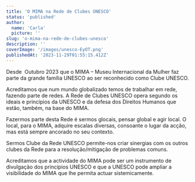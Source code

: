 ```yaml
---
title: 'O MIMA na Rede de Clubes UNESCO'
status: 'published'
author:
  name: 'Carla'
  picture: ''
slug: 'o-mima-na-rede-de-clubes-unesco'
description: ''
coverImage: '/images/unesco-EyOT.png'
publishedAt: '2023-11-29T01:55:15.412Z'
---
```


Desde  Outubro 2023 que o MIMA – Museu Internacional da Mulher faz parte da grande família UNESCO ao ser reconhecido como Clube UNESCO.

Acreditamos que num mundo globalizado temos de trabalhar em rede, fazendo parte de redes. A Rede de Clubes UNESCO opera segundo os ideais e princípios da UNESCO e da defesa dos Direitos Humanos que estão, também, na base do MIMA.

Fazermos parte desta Rede é sermos glocais, pensar global e agir local. O local, para o MIMA, adquire escalas diversas, consoante o lugar da acção, mas está sempre ancorado no seu contexto.

Sermos Clube da Rede UNESCO permite-nos criar sinergias com os outros clubes da Rede para a resolução/mitigação de problemas comuns.

Acreditamos que a actividade do MIMA pode ser um instrumento de divulgação dos princípios UNESCO e que a UNESCO pode ampliar a visibilidade do MIMA que lhe permita actuar sistemicamente.